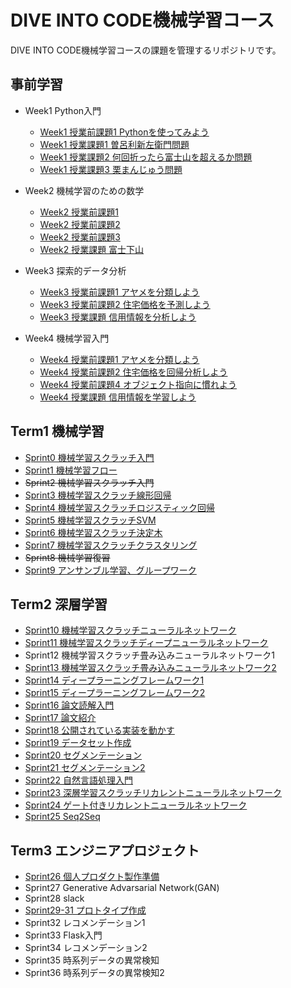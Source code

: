 # DIVE INTO CODE機械学習コース

DIVE INTO CODE機械学習コースの課題を管理するリポジトリです。

## 事前学習
- Week1 Python入門
  - [Week1 授業前課題1 Pythonを使ってみよう](https://github.com/yuuhi-s/diveintocode-ml/blob/master/week1/week1-work1.ipynb)
  - [Week1 授業課題1 曽呂利新左衛門問題](https://github.com/yuuhi-s/diveintocode-ml/blob/master/week1/week1-session1.ipynb)
  - [Week1 授業課題2 何回折ったら富士山を超えるか問題](https://github.com/yuuhi-s/diveintocode-ml/blob/master/week1/week1-session2.ipynb)
  - [Week1 授業課題3 栗まんじゅう問題](https://github.com/yuuhi-s/diveintocode-ml/blob/master/week1/week1-session3.ipynb)
  
- Week2 機械学習のための数学
  - [Week2 授業前課題1](https://github.com/yuuhi-s/diveintocode-ml/blob/master/week2/week2-work1.ipynb)
  - [Week2 授業前課題2](https://github.com/yuuhi-s/diveintocode-ml/blob/master/week2/week2-work2.ipynb)
  - [Week2 授業前課題3](https://github.com/yuuhi-s/diveintocode-ml/blob/master/week2/week2-work3.ipynb)
  - [Week2 授業課題 富士下山](https://github.com/yuuhi-s/diveintocode-ml/blob/master/week2/week2-session.ipynb)
  
- Week3 探索的データ分析
  - [Week3 授業前課題1 アヤメを分類しよう](https://github.com/yuuhi-s/diveintocode-ml/blob/master/week3/week3-work1.ipynb)
  - [Week3 授業前課題2 住宅価格を予測しよう](https://github.com/yuuhi-s/diveintocode-ml/blob/master/week3/week3-work2.ipynb)
  - [Week3 授業課題 信用情報を分析しよう](https://github.com/yuuhi-s/diveintocode-ml/blob/master/week3/week3-session.ipynb)
  
- Week4 機械学習入門
  - [Week4 授業前課題1 アヤメを分類しよう](https://github.com/yuuhi-s/diveintocode-ml/blob/master/week4/week4-work1.ipynb)
  - [Week4 授業前課題2 住宅価格を回帰分析しよう](https://github.com/yuuhi-s/diveintocode-ml/blob/master/week4/week4-work2.ipynb)
  - [Week4 授業前課題4 オブジェクト指向に慣れよう](https://github.com/yuuhi-s/diveintocode-ml/blob/master/week4/week4-work3.ipynb)
  - [Week4 授業課題 信用情報を学習しよう](https://github.com/yuuhi-s/diveintocode-ml/blob/master/week4/week4-session.ipynb)

## Term1 機械学習
- [Sprint0 機械学習スクラッチ入門](https://github.com/yuuhi-s/diveintocode-ml/blob/master/diveintocode-term1/sprint0/sprint0-ml-scratch-intro.ipynb)
- [Sprint1 機械学習フロー](https://github.com/yuuhi-s/diveintocode-ml/blob/master/diveintocode-term1/sprint1/sprint1_ml_scratch_intro.ipynb)
- ~~Sprint2 機械学習スクラッチ入門~~
- [Sprint3 機械学習スクラッチ線形回帰](https://github.com/yuuhi-s/diveintocode-ml/blob/master/diveintocode-term1/sprint3/sprint3-ml-scratch-linear-regression.ipynb)
- [Sprint4 機械学習スクラッチロジスティック回帰](https://github.com/yuuhi-s/diveintocode-ml/blob/master/diveintocode-term1/sprint4/sprint4-ml-scratch-logistic-regression.ipynb)
- [Sprint5 機械学習スクラッチSVM](https://github.com/yuuhi-s/diveintocode-ml/blob/master/diveintocode-term1/sprint5/sprint5-ml-scratch-svm.ipynb)
- [Sprint6 機械学習スクラッチ決定木](https://github.com/yuuhi-s/diveintocode-ml/blob/master/diveintocode-term1/sprint6/sprint6-ml-scratch-decision-tree.ipynb)
- [Sprint7 機械学習スクラッチクラスタリング](https://github.com/yuuhi-s/diveintocode-ml/blob/master/diveintocode-term1/sprint7/sprint7-ml-scratch-clustering.ipynb)
- ~~Sprint8 機械学習復習~~
- [Sprint9 アンサンブル学習、グループワーク](https://github.com/yuuhi-s/diveintocode-ml/blob/master/diveintocode-term1/sprint9/sprint9-ml-ensemble.ipynb)

## Term2 深層学習
- [Sprint10 機械学習スクラッチニューラルネットワーク](https://github.com/yuuhi-s/diveintocode-ml/blob/master/diveintocode-term2/sprint10/sprint10-dl-scratch-neural-network.ipynb)
- [Sprint11 機械学習スクラッチディープニューラルネットワーク](https://github.com/yuuhi-s/diveintocode-ml/blob/master/diveintocode-term2/sprint11/sprint11-dl-scratch-deep-neural-netowrok.ipynb)
- Sprint12 機械学習スクラッチ畳み込みニューラルネットワーク1
- [Sprint13 機械学習スクラッチ畳み込みニューラルネットワーク2](https://github.com/yuuhi-s/diveintocode-ml/blob/master/diveintocode-term2/sprint13/sprint13-dl-scratch-cnn2.ipynb)
- [Sprint14 ディープラーニングフレームワーク1](https://github.com/yuuhi-s/diveintocode-ml/blob/master/diveintocode-term2/sprint14/sprint14-dnn-framework1.ipynb)
- [Sprint15 ディープラーニングフレームワーク2](https://github.com/yuuhi-s/diveintocode-ml/blob/master/diveintocode-term2/sprint15/sprint15-dnn-framework2.ipynb)
- [Sprint16 論文読解入門](https://github.com/yuuhi-s/diveintocode-ml/blob/master/diveintocode-term2/sprint16/sprint16-paper-reading.ipynb)
- [Sprint17 論文紹介](https://www.slideshare.net/YuhiSoejima/sprint17-152926717)
- [Sprint18 公開されている実装を動かす](https://github.com/yuuhi-s/diveintocode-ml/blob/master/diveintocode-term2/sprint18/sprint18-run-implementation.ipynb)
- [Sprint19 データセット作成](https://github.com/yuuhi-s/diveintocode-ml/blob/master/diveintocode-term2/sprint19/sprint19-make-dataset.ipynb)
- [Sprint20 セグメンテーション](https://github.com/yuuhi-s/diveintocode-ml/blob/master/diveintocode-term2/sprint20/sprint20_segmentation1.ipynb)
- [Sprint21 セグメンテーション2](https://github.com/yuuhi-s/diveintocode-ml/blob/master/diveintocode-term2/sprint21/sprint21-segmentation2.ipynb)
- [Sprint22 自然言語処理入門](https://github.com/yuuhi-s/diveintocode-ml/blob/master/diveintocode-term2/sprint22/sprint22-nlp-intro.ipynb)
- [Sprint23 深層学習スクラッチリカレントニューラルネットワーク](https://github.com/yuuhi-s/diveintocode-ml/blob/master/diveintocode-term2/sprint23/sprint23-dl-scratch-rnn.ipynb)
- [Sprint24 ゲート付きリカレントニューラルネットワーク](https://github.com/yuuhi-s/diveintocode-ml/blob/master/diveintocode-term2/sprint24/sprint24_lstm.ipynb)
- [Sprint25 Seq2Seq](https://github.com/yuuhi-s/diveintocode-ml/blob/master/diveintocode-term2/sprint25/sprint25-seq2seq.ipynb)

## Term3  エンジニアプロジェクト
- [Sprint26 個人プロダクト製作準備](https://github.com/yuuhi-s/diveintocode-ml/blob/master/diveintocode-term3/sprint26/%E5%80%8B%E4%BA%BA%E3%83%97%E3%83%AD%E3%83%80%E3%82%AF%E3%83%88.pdf)
- Sprint27 Generative Advarsarial Network(GAN)
- Sprint28 slack
- [Sprint29-31 プロトタイプ作成](https://github.com/yousuke-shiraishi/group_project)
- Sprint32 レコメンデーション1
- Sprint33 Flask入門
- Sprint34 レコメンデーション2
- Sprint35 時系列データの異常検知
- Sprint36 時系列データの異常検知2

